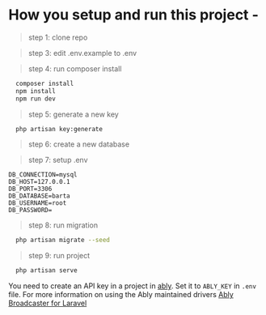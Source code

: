 # How you setup and run this project -

> step 1: clone repo
  
>  step 3: edit .env.example to .env
   
> step 4: run composer install

```bash
  composer install
  npm install
  npm run dev
  ``` 
  
  > step 5: generate a new key
  
```bash
  php artisan key:generate
  ``` 
  
  >  step 6: create a new database 
  
  >  step 7: setup .env 
  
    DB_CONNECTION=mysql
    DB_HOST=127.0.0.1  
    DB_PORT=3306  
    DB_DATABASE=barta 
    DB_USERNAME=root 
    DB_PASSWORD=
    
  >  step 8: run migration 

```bash
  php artisan migrate --seed
  ``` 
  
  >  step 9: run project
  
```bash
  php artisan serve
  ```
You need to create an API key in a project in [ably](https://ably.com/). Set it to `ABLY_KEY` in `.env` file.
For more information on using the Ably maintained drivers [Ably Broadcaster for Laravel](https://github.com/ably/laravel-broadcaster)
